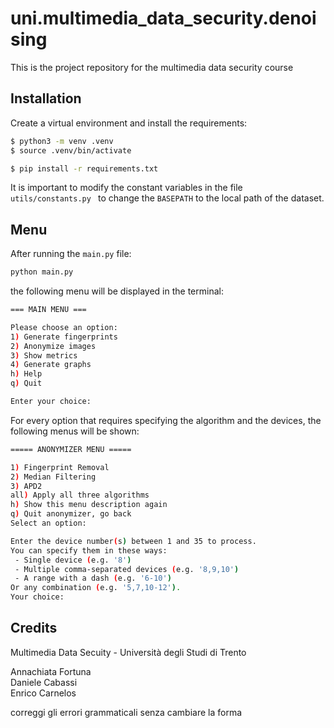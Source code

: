 # uni.multimedia_data_security.denoising
This is the project repository for the multimedia data security course

## Installation
Create a virtual environment and install the requirements:
```bash
$ python3 -m venv .venv
$ source .venv/bin/activate

$ pip install -r requirements.txt
```

It is important to modify the constant variables in the file `utils/constants.py ` to change the `BASEPATH` to the local path of the dataset.

## Menu

After running the `main.py` file:
```bash
python main.py
```

the following menu will be displayed in the terminal:
```bash
=== MAIN MENU ===

Please choose an option:
1) Generate fingerprints
2) Anonymize images
3) Show metrics
4) Generate graphs
h) Help
q) Quit

Enter your choice:
```

For every option that requires specifying the algorithm and the devices, the following menus will be shown:
```bash
===== ANONYMIZER MENU =====

1) Fingerprint Removal
2) Median Filtering
3) APD2
all) Apply all three algorithms
h) Show this menu description again
q) Quit anonymizer, go back
Select an option: 

Enter the device number(s) between 1 and 35 to process.
You can specify them in these ways:
 - Single device (e.g. '8')
 - Multiple comma-separated devices (e.g. '8,9,10')
 - A range with a dash (e.g. '6-10')
Or any combination (e.g. '5,7,10-12').
Your choice:
```

## Credits
Multimedia Data Secuity - Università degli Studi di Trento

Annachiata Fortuna\
Daniele Cabassi\
Enrico Carnelos

correggi gli errori grammaticali senza cambiare la forma